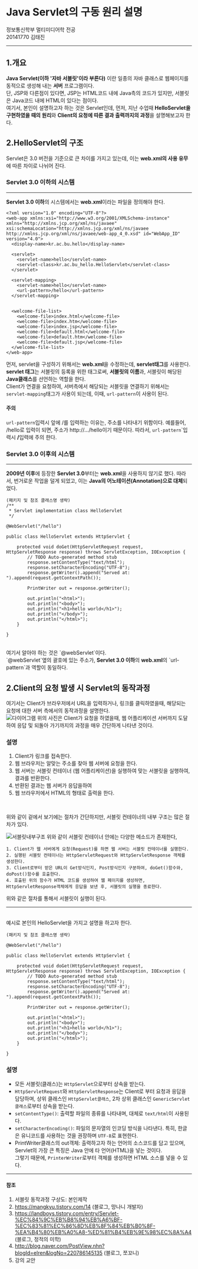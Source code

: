 Java Servlet의 구동 원리 설명
===
정보통신학부 멀티미디어학 전공
<br>
20141770 김태진
***
## 1.개요
<b>Java Servlet(이하 '자바 서블릿'이라 부른다)</b> 이란 일종의 자바 클래스로 웹페이지를 동적으로 생성해 내는 <b>서버</b> 프로그램이다.
<br>
단, JSP와 다른점이 있다면, JSP는 HTML코드 내에 Java측의 코드가 있지만, 서블릿은 Java코드 내에 HTML이 있다는 점이다.
<br>
여기서, 본인이 설명하고자 하는 것은 Servlet인데,
먼저, 지난 수업때 <b>HelloServlet을 구현하였을 때의 원리</b>와 <b>Client의 요청에 따른 결과 출력까지의 과정</b>을 설명해보고자 한다.
<br>

## 2.HelloServlet의 구조
Servlet은 3.0 버전을 기준으로 큰 차이를 가지고 있는데, 이는 <b>web.xml의 사용 유무</b>에 따른 차이로 나뉘어 진다.
<br>

### Servlet 3.0 이하의 시스템
***
<b>Servlet 3.0 이하</b>의 시스템에서는 <b>web.xml</b>이라는 파일을 정의해야 한다.

```
<?xml version="1.0" encoding="UTF-8"?>
<web-app xmlns:xsi="http://www.w3.org/2001/XMLSchema-instance" xmlns="http://xmlns.jcp.org/xml/ns/javaee" xsi:schemaLocation="http://xmlns.jcp.org/xml/ns/javaee http://xmlns.jcp.org/xml/ns/javaee/web-app_4_0.xsd" id="WebApp_ID" version="4.0">
  <display-name>kr.ac.bu.hello</display-name>

  <servlet>
  	<servlet-name>hello</servlet-name>
  	<servlet-class>kr.ac.bu_hello.HelloServlet</servlet-class>
  </servlet>

  <servlet-mapping>
  	<servlet-name>hello</servlet-name>
  	<url-pattern>/hello</url-pattern>
  </servlet-mapping>


  <welcome-file-list>
    <welcome-file>index.html</welcome-file>
    <welcome-file>index.htm</welcome-file>
    <welcome-file>index.jsp</welcome-file>
    <welcome-file>default.html</welcome-file>
    <welcome-file>default.htm</welcome-file>
    <welcome-file>default.jsp</welcome-file>
  </welcome-file-list>
</web-app>
```
먼저, servlet을 구성하기 위해서는 <b>web.xml</b>을 수정하는데, <b>servlet태그</b>를 사용한다.
<br>
<b>servlet 태그</b>는 서블릿의 등록을 위한 태그로써,
<b>서블릿의 이름</b>과, 서블릿이 해당된 <b>Java클래스</b>를 선언하는 역할을 한다.
<br>
Client가 연결을 요청하여, 서버측에서 해당되는 서블릿을 연결하기 위해서는 `servlet-mapping`태그가 사용이 되는데, 이때, `url-pattern`이 사용이 된다.
<br>

#### 주의
`url-pattern`입력시 앞에 /를 입력하는 이유는, 주소를 나타내기 위함이다.
예를들어, /hello로 입력이 되면, 주소가 http://.../hello이기 때문이다.
따라서, `url-pattern`</b>`입력시 <b>/</b>입력에 주의 한다.
<br>

### Servlet 3.0 이후의 시스템
***
<b>2009년 이후</b>에 등장한 <b>Servlet 3.0</b>부터는 <b>web.xml</b>을 사용하지 않기로 했다.
따라서, 번거로운 작업을 덜게 되었고, 이는 <b>Java의 어노테이션(Annotation)으로 대체</b>되었다.
<br>

```
(패키지 및 참조 클래스명 생략)
/**
 * Servlet implementation class HelloServlet
 */

@WebServlet("/hello")

public class HelloServlet extends HttpServlet {

	protected void doGet(HttpServletRequest request, HttpServletResponse response) throws ServletException, IOException {
		// TODO Auto-generated method stub
		response.setContentType("text/html");
		response.setCharacterEncoding("UTF-8");
		response.getWriter().append("Served at: ").append(request.getContextPath());

		PrintWriter out = response.getWriter();

		out.println("<html>");
		out.println("<body>");
		out.println("<h1>hello world</h1>");
		out.println("</body>");
		out.println("</html>");
	}

}

```
<br>
여기서 알아야 하는 것은 `@webServlet`이다.
<br>
`@webServlet`옆의 괄호에 있는 주소가, <b>Servlet 3.0 이하</b>의 <b>web.xml</b>의 `url-pattern`과 역할이 동일하다.
<br>

## 2.Client의 요청 발생 시 Servlet의 동작과정
여기서는 Client가 브라우저에서 URL을 입력하거나, 링크를 클릭하였을때, 해당되는 요청에 대한 서버 측에서의 동작과정을 설명한다.
<br>
![다이어그램](http://ktj950904.synology.me/images/2servlet/diagram.PNG)
위의 사진은 Client가 요청을 하였을때, 웹 어플리케이션 서버까지 도달하여 응답 및 되돌아 가기까지의 과정을 매우 간단하게 나타낸 것이다.
<br>
### 설명
1. Client가 링크를 접속한다.
2. 웹 브라우저는 알맞는 주소를 찾아 웹 서버에 요청을 한다.
3. 웹 서버는 서블릿 컨테이너 (웹 어플리케이션)을 실행하여 맞는 서블릿을 실행하여, 결과를 반환한다.
4. 반환된 결과는 웹 서버가 응답을하여
5. 웹 브라우저에서 HTML의 형태로 출력을 한다.
<br>

위와 같이 겉에서 보기에는 절차가 간단하지만, 서블릿 컨테이너의 내부 구조는 많은 절차가 있다.
<br>

![서블릿내부구조](http://ktj950904.synology.me/images/2servlet/servlet.png)
위와 같이 서블릿 컨테이너 안에는 다양한 메소드가 존재한다,
<br>

```
1. Client가 웹 서버에게 요청(Request)를 하면 웹 서버는 서블릿 컨테이너를 실행한다.
2. 실행된 서블릿 컨테이너는 HttpServletRequest와 HttpServletResponse 객체를 생성한다.
3. Client로부터 받은 URL이 Get방식인지, Post방식인지 구분하여, doGet()함수와, doPost()함수를 호출한다.
4. 호출된 위의 함수가 HTML 코드를 생성하여 웹 페이지를 생성하면, HttpServletResponse객체에게 응답을 보낸 후, 서블릿의 실행을 종료한다.
```

위와 같은 절차를 통해서 서블릿이 실행이 된다.
<br>
***
<br>
예시로 본인의 HelloServlet을 가지고 설명을 하고자 한다.

```
(패키지 및 참조 클래스명 생략)

@WebServlet("/hello")

public class HelloServlet extends HttpServlet {

	protected void doGet(HttpServletRequest request, HttpServletResponse response) throws ServletException, IOException {
		// TODO Auto-generated method stub
		response.setContentType("text/html");
		response.setCharacterEncoding("UTF-8");
		response.getWriter().append("Served at: ").append(request.getContextPath());

		PrintWriter out = response.getWriter();

		out.println("<html>");
		out.println("<body>");
		out.println("<h1>hello world</h1>");
		out.println("</body>");
		out.println("</html>");
	}

}
```

### 설명
- 모든 서블릿(클래스)는 `HttpServlet`으로부터 상속을 받는다.
- `HttpServletRequest`와 `HttpServletResponse`는 Client로 부터 요청과 응답을 담당하며, 상위 클래스인 `HttpServlet클래스`, 2차 상위 클래스인 `GenericServlet클래스`로부터 상속을 받는다.
- `setContentType()`: 출력할 파일의 종류를 나타내며, 대체로 `text/html`이 사용된다.
- `setCharacterEncoding()`: 파일의 문자열의 인코딩 방식을 나타낸다. 특히, 한글은 유니코드를 사용하는 것을 권장하며 `UTF-8`로 표현한다.
- PrintWriter클래스의 out객체: 출력하고자 하는 언어의 소스코드를 담고 있으며, Servlet의 가장 큰 특징은 Java 안에 타 언어(HTML)을 넣는 것이다.<br>
그렇기 때문에, `PrinterWriter`로부터 객체를 생성하면 HTML 소스를 넣을 수 있다.
---

#### 참조
1. 서블릿 동작과정 구상도: 본인제작
2. https://mangkyu.tistory.com/14 (블로그, 망나니 개발자)
3. https://landboys.tistory.com/entry/Servlet-%EC%84%9C%EB%B8%94%EB%A6%BF-%EC%83%81%EC%86%8D%EB%8F%84%EB%B0%8F-%EA%B4%80%EB%A0%A8-%ED%81%B4%EB%9E%98%EC%8A%A4 (블로그, 정적의 미학)
4. http://blog.naver.com/PostView.nhn?blogId=elren&logNo=220786145135 (블로그, 쪼꼬니)
5. 강의 교안
